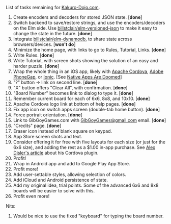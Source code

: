List of tasks remaining for [Kakuro-Dojo.com](https:/Kakuro-Dojo.com/).

1. Create encoders and decoders for stored JSON state. [**done**]
2. Switch backend to save/restore strings, and use the encoders/decoders on the Elm side. Use [billstclair/elm-versioned-json](http://package.elm-lang.org/packages/billstclair/elm-versioned-json/latest) to make it easy to change the state in the future. [**done**]
3. Integrate [billstclair/elm-dynamodb](http://package.elm-lang.org/packages/billstclair/elm-dynamodb/latest), to share state across browsers/devices. [**won't do**]
4. Minimize the home page, with links to go to Rules, Tutorial, Links. [**done**]
5. Write Rules. [**done**]
6. Write Tutorial, with screen shots showing the solution of an easy and harder puzzle. [**done**]
7. Wrap the whole thing in an iOS app, likely with [Apache Cordova](https://cordova.apache.org/), [Adobe PhoneGap](http://phonegap.com/), or [Ionic](http://ionicframework.com/). [See [Native Apps Are Doomed](https://medium.com/javascript-scene/native-apps-are-doomed-ac397148a2c0#.48qr70u0a)]
  1. "?" button -> link on second line. [**done**]
  2. "X" button offers "Clear All", with confirmation. [**done**]
  3. "Board Number" becomes link to dialog to type it. [**done**]
  4. Remember current board for each of 6x6, 8x8, and 10x10. [**done**]
  5. Apache Cordova logo link at bottom of help pages. [**done**]
  6. Fix app icon on switch apps screen (double-tab home button). [**done**]
  7. Force portrait orientation. [**done**]
  8. Link to GibGoyGames.com with GibGoyGames@gmail.com email. [**done**]
  9. "Credits" page. [**done**]
  10. Eraser icon instead of blank square on keypad.
  11. App Store screen shots and text.
  12. Consider offering it for free with five layouts for each size (or just for the 6x6 size), and adding the rest as a $1.00 in-app purchase. See [Alex Disler's article](https://alexdisler.com/2016/02/29/in-app-purchases-ionic-cordova/) about his Cordova plugin.
8. Profit!
9. Wrap in Android app and add to Google Play App Store.
10. Profit more!
11. Add user-settable styles, allowing selection of colors.
12. Add iCloud and Android persistence of state.
13. Add my original idea, trial points. Some of the advanced 6x6 and 8x8 boards will be easier to solve with this.
14. Profit even more!

Nits:

1. Would be nice to use the fixed "keyboard" for typing the board number.

